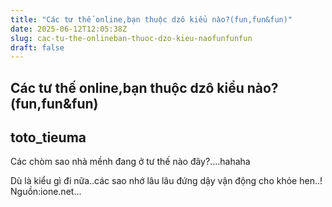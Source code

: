 ```yaml
---
title: "Các tư thế online,bạn thuộc dzô kiểu nào?(fun,fun&fun)"
date: 2025-06-12T12:05:38Z
slug: cac-tu-the-onlineban-thuoc-dzo-kieu-naofunfunfun
draft: false
---
```


## Các tư thế online,bạn thuộc dzô kiểu nào?(fun,fun&fun)

## toto_tieuma

Các chòm sao nhà mềnh đang ở tư thế nào đây?....hahaha
 

Dù là kiểu gì đi nữa..các sao nhớ lâu lâu đứng dậy vận động cho khỏe hen..!
Nguồn:ione.net...